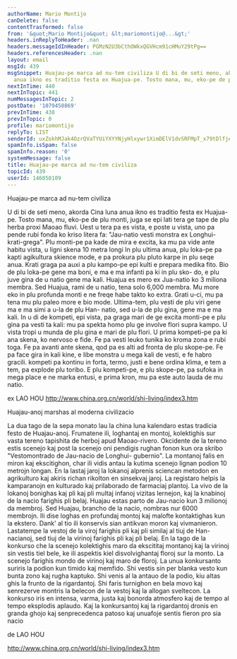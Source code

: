 ```yaml
---
authorName: Mario Montijo
canDelete: false
contentTrasformed: false
from: '&quot;Mario Montijo&quot; &lt;mariomontijo@...&gt;'
headers.inReplyToHeader: .nan
headers.messageIdInHeader: PGMzN2U3bCthOWkxQGVHcm91cHMuY29tPg==
headers.referencesHeader: .nan
layout: email
msgId: 439
msgSnippet: Huajau-pe marca ad nu-tem civiliza U di bi de seti meno, akorda Cina luna
  anua ikno es traditio festa ex Huajua-pe. Tosto mana, mu, eko-pe de plu monti, juga
nextInTime: 440
nextInTopic: 441
numMessagesInTopic: 2
postDate: '1079458869'
prevInTime: 438
prevInTopic: 0
profile: mariomontijo
replyTo: LIST
senderId: uxZokhMJak4OzrQVaTYUiYXYYNjyHlxywr1XimDElV1dvSRFMpT_x79tDlfjeesbwqsTyKz7atUk-GMHKSCg7g8Dr1QHvYaE8OltGZXyQw
spamInfo.isSpam: false
spamInfo.reason: '0'
systemMessage: false
title: Huajau-pe marca ad nu-tem civiliza
topicId: 439
userId: 146050109
---
```


Huajau-pe marca ad nu-tem civiliza

U di bi de seti meno, akorda Cina luna anua ikno es traditio festa ex 
Huajua-pe.
Tosto mana, mu, eko-pe de plu monti, juga se epi lati tera ge tape de 
plu herba proxi Maoao fluvi.
Uest u tera pa es vista, e poste u vista, uno pa pende rubi fonda ko 
kriso litera fa: "Jau-natio vesti monstra ex Longhui-krati-grega".
Plu monti-pe pa kade de mira e excita, ka mu pa vide ante habitu 
vista, u ligni skena 10 metra longi
In plu ultima anua, plu loka-pe pa kapti agikultura skience mode, e 
pa prokura plu pluto karpe in plu seqe anua.
Krati graga pa auxi a plu kampo-pe epi kulti e prepara medika fito.
Bio de plu loka-pe gene ma boni, e ma e ma infanti pa ki in plu sko-
do, e plu juve gina de u natio gene ma kali.
Huajua es mero ex Jua-natio ko 3 miliona membra. Sed Huajua, rami de 
u natio, tena solo 6,000 membra.
Mu more eko in plu profunda monti e ne freqe habe takto ko extra. 
Grati u-ci, mu pa tena mu plu paleo more e bio mode.
Ultima-tem, plu vesti de plu viri gene ma e ma simi a u-la de plu Han-
natio, sed u-la de plu gina, gene ma e ma kali.
In u di de kompeti, epi vista, pa graga mari de ge excita monti-pe e 
plu gina pa vesti ta kali: mu pa spekta homo plu ge involve flori 
supra kampo.
U vista tropi u munda de plu gina e mari de plu flori.
U prima kompeti-pe pa ki ana skena, ko nervoso e fide. Fe pa vesti 
leuko tunika ko kroma zona e rubi toga.
Fe pa avanti ante skena, qod pa es alti ad fronta de plu skope-pe. Fe 
pa face gira in kali kine, e libe monstra u mega kali de vesti, e fe 
habro gracili.
kompeti pa kontinu in forta, termo, justi e bene ordina klima, e tem 
a tem, pa explode plu toribo.
E plu kompeti-pe, e plu skope-pe,  pa sufoka in mega place e ne marka 
entusi, e prima kron, mu pa este auto lauda de mu natio.

ex LAO HOU
http://www.china.org.cn/world/shi-living/index3.htm


Huajau-anoj marshas al moderna civilizacio

La dua tago de la sepa monato lau la china luna kalendaro estas 
tradicia festo de Huajau-anoj.
Frumatene ili, loghantaj en montoj, kolektighis sur vasta tereno 
tapishita de herboj apud Maoao-rivero. 
Okcidente de la tereno estis scenejo kaj post la scenejo oni pendigis 
rughan fonon kun ora skribo "Vestomontrado de Jau-nacio de Longhui-
gubernio". 
La montanoj falis en miron kaj ekscitighon, char ili vidis antau la 
kutima scenejo lignan podion 10 metrojn longan.
En la lastaj jaroj la lokanoj alprenis sciencan metodon en 
agrikulturo kaj akiris richan rikolton en sinsekvaj jaroj. 
La registaro helpis la kamparanojn en kulturado kaj prilaborado de 
farmaciaj plantoj. 
La vivo de la lokanoj bonighas kaj pli kaj pli multaj infanoj vizitas 
lernejon, kaj la knabinoj de la nacio farighis pli belaj. 
Huajau estas parto de Jau-nacio kun 3 milionoj da membroj. Sed 
Huajau, brancho de la nacio, nombras nur 6000 membrojn. 
Ili dise loghas en profundaj montoj kaj malofte kontaktighas kun la 
ekstero. Dank' al tio ili konservis sian antikvan moron kaj 
vivmanieron. 
Lastatempe la vestoj de la viroj farighis pli kaj pli similaj al tiuj 
de Han-nacianoj, sed tiuj de la virinoj farighis pli kaj pli belaj.
En la tago de la konkurso che la scenejo kolektighis maro da 
ekscititaj montanoj kaj la virinoj sin vestis tiel bele, ke ili 
aspektis kiel disvolvighantaj floroj sur la monto. 
La scenejo farighis mondo de virinoj kaj maro de floroj.
La unua konkursanto suriris la podion kun timido kaj memfido. Shi 
vestis sin per blanka vesto kun bunta zono kaj rugha kaptuko. 
Shi venis al la antauo de la podio, kiu altas ghis la frunto de la 
rigardantoj. Shi faris turnighon en bela movo kaj senrezerve montris 
la belecon de la vestoj kaj la allogan sveltecon. 
La konkurso iris en intensa, varma, justa kaj bonorda atmosfero kaj 
de tempo al tempo eksplodis aplaudo. 
Kaj la konkursantoj kaj la rigardantoj dronis en granda ghojo kaj 
senprecedenca patoso kaj unuafoje sentis fieron pro sia nacio

de LAO HOU

http://www.china.org.cn/world/shi-living/index3.htm



